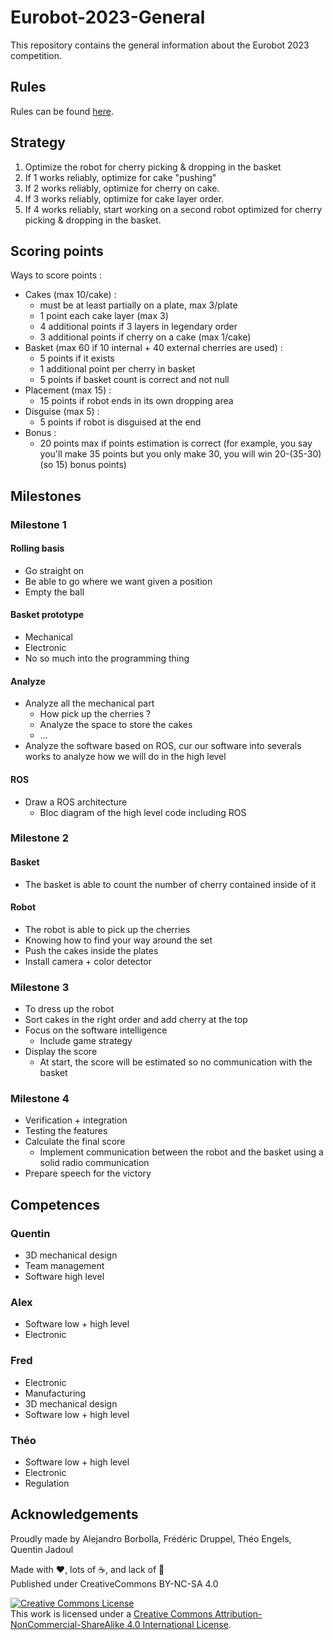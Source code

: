 # Eurobot-2023-General

This repository contains the general information about the Eurobot 2023 competition.

## Rules

Rules can be found [here](https://www.coupederobotique.fr/wp-content/uploads/Eurobot2023_Rules_EN_FINALE.pdf).

## Strategy

1. Optimize the robot for cherry picking & dropping in the basket
2. If 1 works reliably, optimize for cake "pushing"
3. If 2 works reliably, optimize for cherry on cake.
4. If 3 works reliably, optimize for cake layer order.
5. If 4 works reliably, start working on a second robot optimized for cherry picking & dropping in the basket.

## Scoring points

Ways to score points :

* Cakes (max 10/cake) :
  * must be at least partially on a plate, max 3/plate
  * 1 point each cake layer (max 3)
  * 4 additional points if 3 layers in legendary order
  * 3 additional points if cherry on a cake (max 1/cake)
* Basket (max 60 if 10 internal + 40 external cherries are used) :
  * 5 points if it exists
  * 1 additional point per cherry in basket
  * 5 points if basket count is correct and not null
* Placement (max 15) :
  * 15 points if robot ends in its own dropping area
* Disguise (max 5) :
  * 5 points if robot is disguised at the end
* Bonus :
  * 20 points max if points estimation is correct (for example, you say you'll make 35 points but you only make 30, you will win 20-(35-30) (so 15) bonus points)

## Milestones

### Milestone 1

#### **Rolling basis**

* Go straight on
* Be able to go where we want given a position
* Empty the ball

#### **Basket prototype**

* Mechanical
* Electronic
* No so much into the programming thing

#### **Analyze**

* Analyze all the mechanical part
  * How pick up the cherries ?
  * Analyze the space to store the cakes
  * ...
* Analyze the software based on ROS, cur our software into severals works to analyze how we will do in the high level

#### **ROS**

* Draw a ROS architecture
  * Bloc diagram of the high level code including ROS

### Milestone 2

#### **Basket**

* The basket is able to count the number of cherry contained inside of it

#### **Robot**

* The robot is able to pick up the cherries
* Knowing how to find your way around the set
* Push the cakes inside the plates
* Install camera + color detector

### Milestone 3

* To dress up the robot
* Sort cakes in the right order and add cherry at the top
* Focus on the software intelligence
  * Include game strategy
* Display the score
  * At start, the score will be estimated so no communication with the basket

### Milestone 4

* Verification + integration
* Testing the features
* Calculate the final score
  * Implement communication between the robot and the basket using a solid radio communication
* Prepare speech for the victory

## Competences

### Quentin

* 3D mechanical design
* Team management
* Software high level

### Alex

* Software low + high level
* Electronic

### Fred

* Electronic
* Manufacturing
* 3D mechanical design
* Software low + high level

### Théo

* Software low + high level
* Electronic
* Regulation

## Acknowledgements

Proudly made by Alejandro Borbolla, Frédéric Druppel, Théo Engels, Quentin Jadoul

Made with ❤️, lots of ☕️, and lack of 🛌  
Published under CreativeCommons BY-NC-SA 4.0

[![Creative Commons License](https://i.creativecommons.org/l/by-nc-sa/4.0/88x31.png)](http://creativecommons.org/licenses/by-nc-sa/4.0/)  
This work is licensed under a [Creative Commons Attribution-NonCommercial-ShareAlike 4.0 International License](http://creativecommons.org/licenses/by-nc-sa/4.0/).
